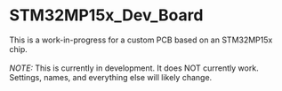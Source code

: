 # STM32MP15x_Dev_Board
This is a work-in-progress for a custom PCB based on an STM32MP15x chip.<br />
<br />
*NOTE:* This is currently in development. It does NOT currently work. Settings, names, and everything else will likely change.